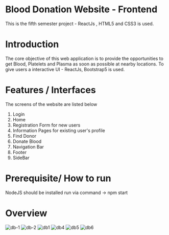 # Blood Donation Website - Frontend
This is the fifth semester project - ReactJs , HTML5 and CSS3 is used.
# Introduction
The core objective of this web application is to provide the opportunities to get Blood, Platelets and Plasma as soon as possible at nearby locations.
To give users a interactive UI - ReactJs, Bootstrap5 is used.
# Features / Interfaces
The screens of the website are listed below
1. Login
2. Home
3. Registration Form for new users
4. Information Pages for existing user's profile
5. Find Donor
6. Donate Blood
7. Navigation Bar
8. Footer
9. SideBar
# Prerequisite/ How to run
 NodeJS should be installed
 run via command -> npm start
# Overview

  ![db-1](https://user-images.githubusercontent.com/88902668/170811202-0ebf5769-1960-4631-9d31-8f68a4b593a4.png)
  ![db-2](https://user-images.githubusercontent.com/88902668/170811207-945e5921-8c0d-467f-8dbe-eb6c6c5c7721.png)
  ![db1](https://user-images.githubusercontent.com/88902668/170811210-48a73356-43e1-44cc-8563-5afa79762230.png)
  ![db4](https://user-images.githubusercontent.com/88902668/170811220-be90fe3d-4651-4315-883c-362949f37cdf.png)
  ![db5](https://user-images.githubusercontent.com/88902668/170811224-0978e783-faf3-479f-9267-0b37138386f9.png)
  ![db6](https://user-images.githubusercontent.com/88902668/170811225-a0e42216-68f9-4c4c-8911-7d3f9560530e.png)
